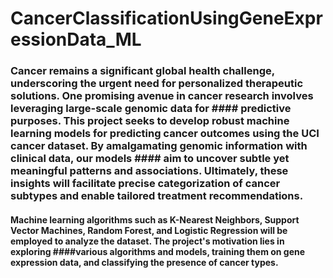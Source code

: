 # CancerClassificationUsingGeneExpressionData_ML
### Cancer remains a significant global health challenge, underscoring the urgent need for personalized therapeutic solutions. One promising avenue in cancer research involves leveraging large-scale genomic data for #### predictive purposes. This project seeks to develop robust machine learning models for predicting cancer outcomes using the UCI cancer dataset. By amalgamating genomic information with clinical data, our models #### aim to uncover subtle yet meaningful patterns and associations. Ultimately, these insights will facilitate precise categorization of cancer subtypes and enable tailored treatment recommendations.

#### Machine learning algorithms such as K-Nearest Neighbors, Support Vector Machines, Random Forest, and Logistic Regression will be employed to analyze the dataset. The project's motivation lies in exploring ####various algorithms and models, training them on gene expression data, and classifying the presence of cancer types.
